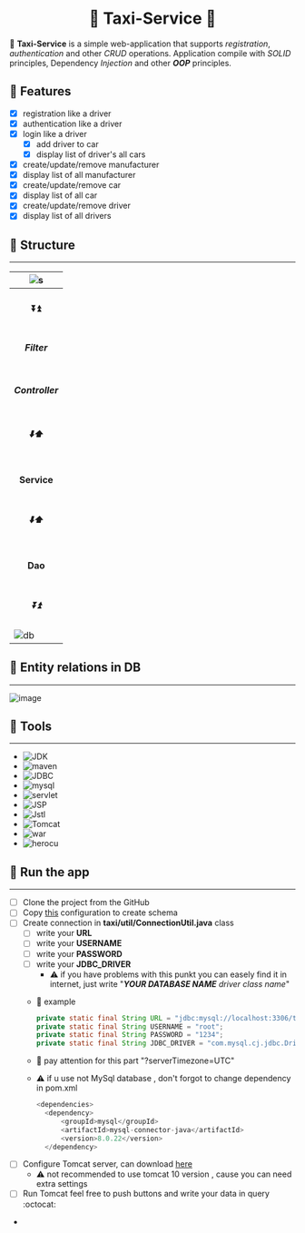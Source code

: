 # <h1 align="center">:oncoming_taxi: Taxi-Service :oncoming_taxi:</h1>
:taxi: **Taxi-Service** is a simple web-application that supports <em>registration</em>, <em>authentication</em> and other <em>CRUD</em> operations. Application compile
with <i>SOLID</i> principles, Dependency <i>Injection</i> and other ***OOP*** principles.

:dart: Features
---
+ [X] registration like a driver
+ [X] authentication like a driver
+ [X] login like a driver
  + [X] add driver to car
  + [X] display list of driver's all cars
+ [X] create/update/remove manufacturer
+ [X] display list of all manufacturer
+ [X] create/update/remove car
+ [X] display list of all car
+ [X] create/update/remove driver
+ [X] display list of all drivers

## :hammer: Structure
----
|![s](https://encrypted-tbn0.gstatic.com/images?q=tbn:ANd9GcQiO4lQqk3WdWPM8CwRzCBTio6l35HJBydQwg&usqp=CAU)|
|----------|
|<h4 align="center">:arrow_double_down::arrow_double_up:</h4>|
|<h5 align="center">Filter</h5>            |
|<h5 align="center">Controller</h5>|
|<h5 align="center">:arrow_down::arrow_up:</h5>|
|<h4 align="center">Service</h4>|
|<h5 align="center">:arrow_down::arrow_up:</h5>|
|<h4 align="center">Dao</h4>|
|<h5 align="center">:arrow_double_down::arrow_double_up:</h5>|
|![db](https://encrypted-tbn0.gstatic.com/images?q=tbn:ANd9GcQGZaz1uTiKJsyaDb-hTIFPu96fFRJbhmtdeA&usqp=CAU)|

## :key: Entity relations in DB
---
![image](https://user-images.githubusercontent.com/112484426/204644103-7ec41c09-05e6-4f3b-9341-47ddeaf81d3b.png)

## :wrench: Tools
---
+ ![JDK](https://img.shields.io/badge/JDK-11-red)
+ ![maven](https://img.shields.io/badge/Maven-3.8.1-blue)
+ ![JDBC](https://img.shields.io/badge/JDBC-API-orange)
+ ![mysql](https://img.shields.io/badge/Mysql-8.0.22-lightgrey)
+ ![servlet](https://img.shields.io/badge/ServletAPI-4.0.1-brightgreen)
+ ![JSP](https://img.shields.io/badge/JSP-html%2Fcss-yellow)
+ ![Jstl](https://img.shields.io/badge/JSTL-1.2-blue)
+ ![Tomcat](https://img.shields.io/badge/Tomcat-9.0.69-green)
+ ![war](https://img.shields.io/badge/WAR-3.3.2-red)
+ ![herocu](https://img.shields.io/badge/Heroku-%40deprecated-lightgrey)

## :rocket: Run the app
---
+ [ ] Clone the project from the GitHub
+ [ ] Copy [this](https://github.com/Andew-Miroshnikov/My-taxi-service/blob/hww/src/main/resources/init_db.sql) configuration to create schema
+ [ ] Create connection in **taxi/util/ConnectionUtil.java** class
  + [ ] write your **URL**
  + [ ] write your **USERNAME**
  + [ ] write your **PASSWORD**
  + [ ] write your **JDBC_DRIVER**
    + :warning: if you have problems with this punkt you can easely find it in internet, just write "***YOUR DATABASE NAME*** *driver class name*"
  + :checkered_flag: example
    ```java
    private static final String URL = "jdbc:mysql://localhost:3306/taxi?serverTimezone=UTC";
    private static final String USERNAME = "root";
    private static final String PASSWORD = "1234";
    private static final String JDBC_DRIVER = "com.mysql.cj.jdbc.Driver";
     ```

  + :eyes: pay attention for this part "?serverTimezone=UTC"
  + :warning: if u use not MySql database , don't forgot to change dependency in pom.xml
    ```java
    <dependencies>
      <dependency>
          <groupId>mysql</groupId>
          <artifactId>mysql-connector-java</artifactId>
          <version>8.0.22</version>
      </dependency>
      ```
+ [ ] Configure Tomcat server, can download [here](https://tomcat.apache.org/download-90.cgi)
  + :warning: not recommended to use tomcat 10 version , cause you can need extra settings
+ [ ] Run Tomcat feel free to push buttons and write your data in query :octocat:   
+ 
